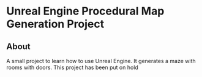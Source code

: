 # Unreal Engine Procedural Map Generation Project

## About

A small project to learn how to use Unreal Engine. It generates a maze with rooms with doors.
This project has been put on hold
